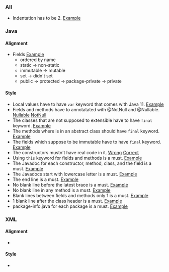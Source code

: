 ### All
- Indentation has to be 2. [Example](https://prnt.sc/ux5t5u)
### Java
#### Alignment
- Fields [Example](https://prnt.sc/vr9oo4)
  - ordered by name
  - static -> non-static
  - immutable -> mutable
  - set -> didn't set
  - public -> protected -> package-private -> private
#### Style
- Local values have to have `var` keyword that comes with Java 11. [Example](https://prnt.sc/ux5xbp)
- Fields and methods have to annotatated with @NotNull and @Nullable. [Nullable](https://prnt.sc/ux5wjy) [NotNull](https://prnt.sc/ux5wos)
- The classes that are not supposed to extensible have to have `final` keyword. [Example](https://prnt.sc/ux5wca)
- The methods where is in an abstract class should have `final` keyword. [Example](https://prnt.sc/ux5w4z)
- The fields which suppose to be immutable have to have `final` keyword. [Example](https://prnt.sc/ux5vs5)
- The constructors mustn't have real code in it. [Wrong](https://prnt.sc/ux5v1o) [Correct](https://prnt.sc/ux5veo)
- Using `this` keyword for fields and methods is a must. [Example](https://prnt.sc/ux5uhg)
- The Javadoc for each constructor, method, class, and the field is a must. [Example](https://prnt.sc/ux5u87)
- The Javadocs start with lowercase letter is a must. [Example](https://prnt.sc/ux8b84)
- The end line is a must. [Example](https://prnt.sc/ux5ts1)
- No blank line before the latest brace is a must. [Example](https://prnt.sc/ux5svn)
- No blank line in any method is a must. [Example](https://prnt.sc/ux5y6v)
- Blank lines between fields and methods only 1 is a must. [Example](https://prnt.sc/ux5zk4)
- 1 blank line after the class header is a must. [Example](https://prnt.sc/ux5zy8)
- package-info.java for each package is a must. [Example](https://prnt.sc/ux6u2k)
### XML
#### Alignment
-
#### Style
-
